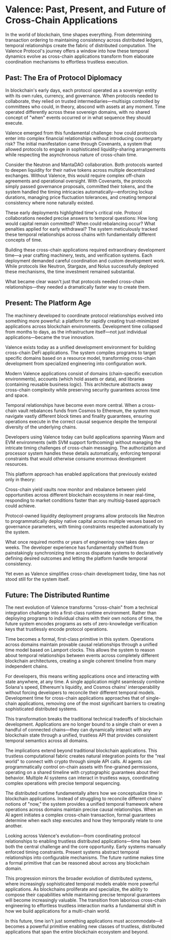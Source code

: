 # Valence: Past, Present, and Future of Cross-Chain Applications

In the world of blockchain, time shapes everything. From determining transaction ordering to maintaining consistency across distributed ledgers, temporal relationships create the fabric of distributed computation. The Valence Protocol's journey offers a window into how these temporal dynamics evolve as cross-chain applications transform from elaborate coordination mechanisms to effortless trustless execution.

## Past: The Era of Protocol Diplomacy

In blockchain's early days, each protocol operated as a sovereign entity with its own rules, currency, and governance. When protocols needed to collaborate, they relied on trusted intermediaries—multisigs controlled by committees who could, in theory, abscond with assets at any moment. Time operated differently across these sovereign domains, with no shared concept of "when" events occurred or in what sequence they should execute.

Valence emerged from this fundamental challenge: how could protocols enter into complex financial relationships without introducing counterparty risk? The initial manifestation came through Covenants, a system that allowed protocols to engage in sophisticated liquidity-sharing arrangements while respecting the asynchronous nature of cross-chain time.

Consider the Neutron and MantaDAO collaboration. Both protocols wanted to deepen liquidity for their native tokens across multiple decentralized exchanges. Without Valence, this would require complex off-chain agreements and operational oversight. With Covenants, the protocols simply passed governance proposals, committed their tokens, and the system handled the timing intricacies automatically—enforcing lockup durations, managing price fluctuation tolerances, and creating temporal consistency where none naturally existed.

These early deployments highlighted time's critical role. Protocol collaborations needed precise answers to temporal questions: How long would capital remain committed? When could rebalancing occur? What penalties applied for early withdrawal? The system meticulously tracked these temporal relationships across chains with fundamentally different concepts of time.

Building these cross-chain applications required extraordinary development time—a year crafting machinery, tests, and verification systems. Each deployment demanded careful coordination and custom development work. While protocols like Neutron, Stargaze, and Nolus successfully deployed these mechanisms, the time investment remained substantial.

What became clear wasn't just that protocols needed cross-chain relationships—they needed a dramatically faster way to create them.

## Present: The Platform Age

The machinery developed to coordinate protocol relationships evolved into something more powerful: a platform for rapidly creating trust-minimized applications across blockchain environments. Development time collapsed from months to days, as the infrastructure itself—not just individual applications—became the true innovation.

Valence exists today as a unified development environment for building cross-chain DeFi applications. The system compiles programs to target specific domains based on a resource model, transforming cross-chain development from specialized engineering into configuration work.

Modern Valence applications consist of domains (chain-specific execution environments), accounts (which hold assets or data), and libraries (containing reusable business logic). This architecture abstracts away cross-chain complexity while preserving security guarantees across time and space.

Temporal relationships have become even more central. When a cross-chain vault rebalances funds from Cosmos to Ethereum, the system must navigate vastly different block times and finality guarantees, ensuring operations execute in the correct causal sequence despite the temporal diversity of the underlying chains.

Developers using Valence today can build applications spanning Wasm and EVM environments (with SVM support forthcoming) without managing the intricate timing challenges of cross-chain messaging. The authorization and processor system handles these details automatically, enforcing temporal constraints that would otherwise consume enormous development resources.

This platform approach has enabled applications that previously existed only in theory:

Cross-chain yield vaults now monitor and rebalance between yield opportunities across different blockchain ecosystems in near real-time, responding to market conditions faster than any multisig-based approach could achieve.

Protocol-owned liquidity deployment programs allow protocols like Neutron to programmatically deploy native capital across multiple venues based on governance parameters, with timing constraints respected automatically by the system.

What once required months or years of engineering now takes days or weeks. The developer experience has fundamentally shifted from painstakingly synchronizing time across disparate systems to declaratively defining desired outcomes and letting the platform handle temporal consistency.

Yet even as Valence simplifies cross-chain development today, time has not stood still for the system itself.

## Future: The Distributed Runtime

The next evolution of Valence transforms "cross-chain" from a technical integration challenge into a first-class runtime environment. Rather than deploying programs to individual chains with their own notions of time, the future system encodes programs as sets of zero-knowledge verification keys that trustlessly encode protocol operations.

Time becomes a formal, first-class primitive in this system. Operations across domains maintain provable causal relationships through a unified time model based on Lamport clocks. This allows the system to reason about temporal relationships between events across completely different blockchain architectures, creating a single coherent timeline from many independent chains.

For developers, this means writing applications once and interacting with state anywhere, at any time. A single application might seamlessly combine Solana's speed, Ethereum's liquidity, and Cosmos chains' interoperability without forcing developers to reconcile their different temporal models. Development time for cross-chain applications approaches that of single-chain applications, removing one of the most significant barriers to creating sophisticated distributed systems.

This transformation breaks the traditional technical tradeoffs of blockchain development. Applications are no longer bound to a single chain or even a handful of connected chains—they can dynamically interact with any blockchain state through a unified, trustless API that provides consistent temporal semantics across all domains.

The implications extend beyond traditional blockchain applications. This trustless computational fabric creates natural integration points for the "real world" to connect with crypto through simple API calls. AI agents can programmatically control on-chain assets with fine-grained permissions, operating on a shared timeline with cryptographic guarantees about their behavior. Multiple AI systems can interact in trustless ways, coordinating complex operations with precise temporal sequencing.

The distributed runtime fundamentally alters how we conceptualize time in blockchain applications. Instead of struggling to reconcile different chains' notions of "now," the system provides a unified temporal framework where operations across domains maintain precise causal relationships. When an AI agent initiates a complex cross-chain transaction, formal guarantees determine when each step executes and how they temporally relate to one another.

Looking across Valence's evolution—from coordinating protocol relationships to enabling trustless distributed applications—time has been both the central challenge and the core opportunity. Early systems manually enforced timing constraints. Present systems abstract temporal relationships into configurable mechanisms. The future runtime makes time a formal primitive that can be reasoned about across any blockchain domain.

This progression mirrors the broader evolution of distributed systems, where increasingly sophisticated temporal models enable more powerful applications. As blockchains proliferate and specialize, the ability to compose their capabilities while maintaining precise temporal guarantees will become increasingly valuable. The transition from laborious cross-chain engineering to effortless trustless interaction marks a fundamental shift in how we build applications for a multi-chain world.

In this future, time isn't just something applications must accommodate—it becomes a powerful primitive enabling new classes of trustless, distributed applications that span the entire blockchain ecosystem and beyond.